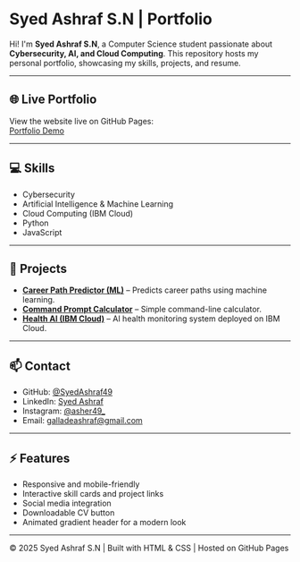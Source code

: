 # Syed Ashraf S.N | Portfolio

Hi! I'm **Syed Ashraf S.N**, a Computer Science student passionate about **Cybersecurity, AI, and Cloud Computing**. This repository hosts my personal portfolio, showcasing my skills, projects, and resume.

---

## 🌐 Live Portfolio
View the website live on GitHub Pages:  
[Portfolio Demo](https://github.com/SyedAshraf49/your-repo-name)  

---

## 💻 Skills
- Cybersecurity  
- Artificial Intelligence & Machine Learning  
- Cloud Computing (IBM Cloud)  
- Python  
- JavaScript  

---

## 🚀 Projects
- **[Career Path Predictor (ML)](https://github.com/SyedAshraf49/career_predictor-.git)** – Predicts career paths using machine learning.  
- **[Command Prompt Calculator](https://github.com/SyedAshraf49/cmd_cal.git)** – Simple command-line calculator.  
- **[Health AI (IBM Cloud)](https://github.com/SyedAshraf49/health-AI.git)** – AI health monitoring system deployed on IBM Cloud.  

---

## 📫 Contact
- GitHub: [@SyedAshraf49](https://github.com/SyedAshraf49)  
- LinkedIn: [Syed Ashraf](https://www.linkedin.com/in/syed-ashraf49)  
- Instagram: [@asher49_](https://www.instagram.com/asher49_)  
- Email: galladeashraf@gmail.com  

---

## ⚡ Features
- Responsive and mobile-friendly  
- Interactive skill cards and project links  
- Social media integration  
- Downloadable CV button  
- Animated gradient header for a modern look  

---

© 2025 Syed Ashraf S.N | Built with HTML & CSS | Hosted on GitHub Pages
